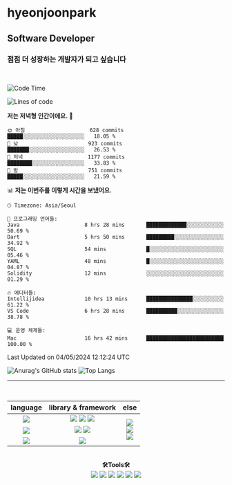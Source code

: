 # hyeonjoonpark
## Software Developer

### 점점 더 성장하는 개발자가 되고 싶습니다

<a href="https://github.com/hyeonjoonpark"></a>

<br>
<div>

<!--START_SECTION:waka-->
![Code Time](http://img.shields.io/badge/Code%20Time-99%20hrs%2052%20mins-blue)

![Lines of code](https://img.shields.io/badge/%EC%A0%80%EB%8A%94%20%EC%97%AC%ED%83%9C%EA%B9%8C%EC%A7%80%20-2.5%20million%20%EC%A4%84%EC%9D%98%20%EC%BD%94%EB%93%9C%EB%A5%BC%20%EC%9E%91%EC%84%B1%ED%96%88%EC%96%B4%EC%9A%94.-blue)

**저는 저녁형 인간이에요. 🦉** 

```text
🌞 아침                     628 commits         █████░░░░░░░░░░░░░░░░░░░░   18.05 % 
🌆 낮　                     923 commits         ███████░░░░░░░░░░░░░░░░░░   26.53 % 
🌃 저녁                     1177 commits        ████████░░░░░░░░░░░░░░░░░   33.83 % 
🌙 밤　                     751 commits         █████░░░░░░░░░░░░░░░░░░░░   21.59 % 
```


📊 **저는 이번주를 이렇게 시간을 보냈어요.** 

```text
🕑︎ Timezone: Asia/Seoul

💬 프로그래밍 언어들: 
Java                     8 hrs 28 mins       █████████████░░░░░░░░░░░░   50.69 % 
Dart                     5 hrs 50 mins       █████████░░░░░░░░░░░░░░░░   34.92 % 
SQL                      54 mins             █░░░░░░░░░░░░░░░░░░░░░░░░   05.46 % 
YAML                     48 mins             █░░░░░░░░░░░░░░░░░░░░░░░░   04.87 % 
Solidity                 12 mins             ░░░░░░░░░░░░░░░░░░░░░░░░░   01.29 % 

🔥 에디터들: 
Intellijidea             10 hrs 13 mins      ███████████████░░░░░░░░░░   61.22 % 
VS Code                  6 hrs 28 mins       ██████████░░░░░░░░░░░░░░░   38.78 % 

💻 운영 체제들: 
Mac                      16 hrs 42 mins      █████████████████████████   100.00 % 
```


 Last Updated on 04/05/2024 12:12:24 UTC
<!--END_SECTION:waka-->


<div>
 
![Anurag's GitHub stats](https://github-readme-stats.vercel.app/api?username=hyeonjoonpark&show_icons=true&theme=radical)
![Top Langs](https://github-readme-stats.vercel.app/api/top-langs/?username=hyeonjoonpark&langs_count=10&themeradical)
</div>


---
<br>

<div align="left">
<div align="center"> 
<table style="text-align: center;">
  <thead>
    <tr>
      <th>language</th>
      <th>library & framework</th>
      <th>else</th>
    </tr>
  </thead>
  <tbody>
    <tr>
      <td><img src="https://img.shields.io/badge/Javascript-e4e94f?style=for-the-badge&logo=javascript&logoColor=white"/></td>
      <td>
        <img src="https://img.shields.io/badge/Node.js-02a100?style=for-the-badge&logo=node.js&logoColor=white"/>
        <img src="https://img.shields.io/badge/express-000000?style=for-the-badge&logo=express&logoColor=white"/>
        <img src="https://img.shields.io/badge/React-61DAFB?style=for-the-badge&logo=React&logoColor=black"/>
      </td>
      <td rowspan="4">
        <img src="https://img.shields.io/badge/MySQL-ac4534?style=for-the-badge&logo=mysql&logoColor=black"/><br>
        <img src="https://img.shields.io/badge/ORACLE-F80000?style=for-the-badge&logo=oracle&logoColor=white"/><br>
        <img src="https://img.shields.io/badge/Docker-2496ED?style=for-the-badge&logo=Docker&logoColor=white"/><br>
      </td>
    </tr>
    <tr>
      <td><img src="https://img.shields.io/badge/Java-007396?style=for-the-badge&logo=java&logoColor=white"/></td>
      <td>
        <img src="https://img.shields.io/badge/spring-6DB33F?style=for-the-badge&logo=spring&logoColor=white"/>
        <img src="https://img.shields.io/badge/JPA-90ee90?style=for-the-badge&logo=JPA&logoColor=black"/>
      </td>
    </tr>
    <tr>
      <td><img src="https://img.shields.io/badge/Dart-343939?style=for-the-badge&logo=dart&logoColor=black"/></td>
      <td><img src="https://img.shields.io/badge/Flutter-02569B?style=for-the-badge&logo=flutter&logoColor=white"/></td>
    </tr>
  </tbody>
</table>

<br>

  <div align="center">
<b>🛠Tools🛠</b>
  </div>
  <div align="center">
<img src="https://img.shields.io/badge/Visual Studio code-24acf2?style=for-the-badge&logo=visualstudiocode&logoColor=white"/>
<img src="https://img.shields.io/badge/IntelliJ-darkblue?style=for-the-badge&logo=intelliJ&logoColor=white"/>
<img src="https://img.shields.io/badge/Android Studio-24acf2?style=for-the-badge&logo=androidstudio&logoColor=white"/>
<img src="https://img.shields.io/badge/Xcode-147EFB?style=for-the-badge&logo=Xcode&logoColor=white"/>
<img src="https://img.shields.io/badge/Git-orange?style=for-the-badge&logo=Git&logoColor=white"/>
<img src="https://img.shields.io/badge/Github-black?style=for-the-badge&logo=Github&logoColor=white"/>
  </div>
  <br>

</div>


